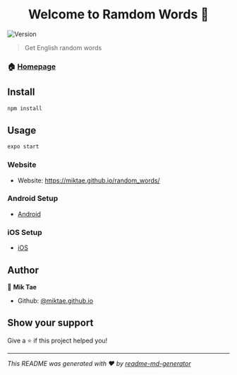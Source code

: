 <h1 align="center">Welcome to Ramdom Words 👋</h1>
<p>
  <img alt="Version" src="https://img.shields.io/badge/version-1.0.0-blue.svg?cacheSeconds=2592000" />
</p>

> Get English random words

### 🏠 [Homepage](miktae.github.io/random_words)

## Install

```sh
npm install
```

## Usage

```sh
expo start
```
### Website

* Website: https://miktae.github.io/random_words/

### Android Setup

*  [Android](https://expo.dev/artifacts/3e74d56b-8810-4c91-99dc-8b7539934a5b)

### iOS Setup

* [iOS](https://exp-shell-app-assets.s3.us-west-1.amazonaws.com/android/%40miktae/RWs-aa732ff0b07d49e5973db8f94d2225c4-signed.apk)

## Author

👤 **Mik Tae**

* Github: [@miktae.github.io](https://github.com/miktae.github.io)

## Show your support

Give a ⭐️ if this project helped you!

***
_This README was generated with ❤️ by [readme-md-generator](https://github.com/kefranabg/readme-md-generator)_

